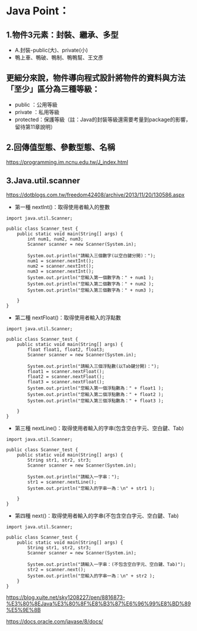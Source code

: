 # Java Point：

## 1.物件3元素：封裝、繼承、多型
* A.封裝-public(大)、private(小)
* 鴨上車、鴨破、鴨制、鴨鴨幫、王文彥

## 更細分來說，物件導向程式設計將物件的資料與方法「至少」區分為三種等級： 
* public	 ：公用等級
* private	 ：私用等級
* protected：保護等級（註：Java的封裝等級還需要考量到package的影響，留待第11章說明）

## 2.回傳值型態、參數型態、名稱
https://programming.im.ncnu.edu.tw/J_index.html

## 3.Java.util.scanner
https://dotblogs.com.tw/freedom42408/archive/2013/11/20/130586.aspx
* 第一種 nextInt()：取得使用者輸入的整數
```
import java.util.Scanner;

public class Scanner_test {
    public static void main(String[] args) {
        int num1, num2, num3;
        Scanner scanner = new Scanner(System.in);
        
        System.out.println("請輸入三個數字(以空白鍵分開)：");
        num1 = scanner.nextInt();
        num2 = scanner.nextInt();
        num3 = scanner.nextInt();
        System.out.println("您輸入第一個數字為：" + num1 );
        System.out.println("您輸入第二個數字為：" + num2 );
        System.out.println("您輸入第三個數字為：" + num3 );

    }
}
```
* 第二種 nextFloat()：取得使用者輸入的浮點數
```
import java.util.Scanner;

public class Scanner_test {
    public static void main(String[] args) {
        float float1, float2, float3;
        Scanner scanner = new Scanner(System.in);
        
        System.out.println("請輸入三個浮點數(以Tab鍵分開)：");
        float1 = scanner.nextFloat();
        float2 = scanner.nextFloat();
        float3 = scanner.nextFloat();
        System.out.println("您輸入第一個浮點數為：" + float1 );
        System.out.println("您輸入第二個浮點數為：" + float2 );
        System.out.println("您輸入第三個浮點數為：" + float3 );

    }
}
```
* 第三種 nextLine()：取得使用者輸入的字串(包含空白字元、空白鍵、Tab)
```
import java.util.Scanner;

public class Scanner_test {
    public static void main(String[] args) {
        String str1, str2, str3;
        Scanner scanner = new Scanner(System.in);
        
        System.out.println("請輸入一字串：");
        str1 = scanner.nextLine();
        System.out.println("您輸入的字串一為：\n" + str1 );

    }
}
```
* 第四種 next()：取得使用者輸入的字串(不包含空白字元、空白鍵、Tab)
```
import java.util.Scanner;

public class Scanner_test {
    public static void main(String[] args) {
        String str1, str2, str3;
        Scanner scanner = new Scanner(System.in);
        
        System.out.println("請輸入一字串：(不包含空白字元、空白鍵、Tab)");
        str2 = scanner.next();
        System.out.println("您輸入的字串一為：\n" + str2 );
    }
}
```
https://blog.xuite.net/sky1208227/pen/8816873-%E3%80%8EJava%E3%80%8F%E8%B3%87%E6%96%99%E8%BD%89%E5%9E%8B

https://docs.oracle.com/javase/8/docs/
